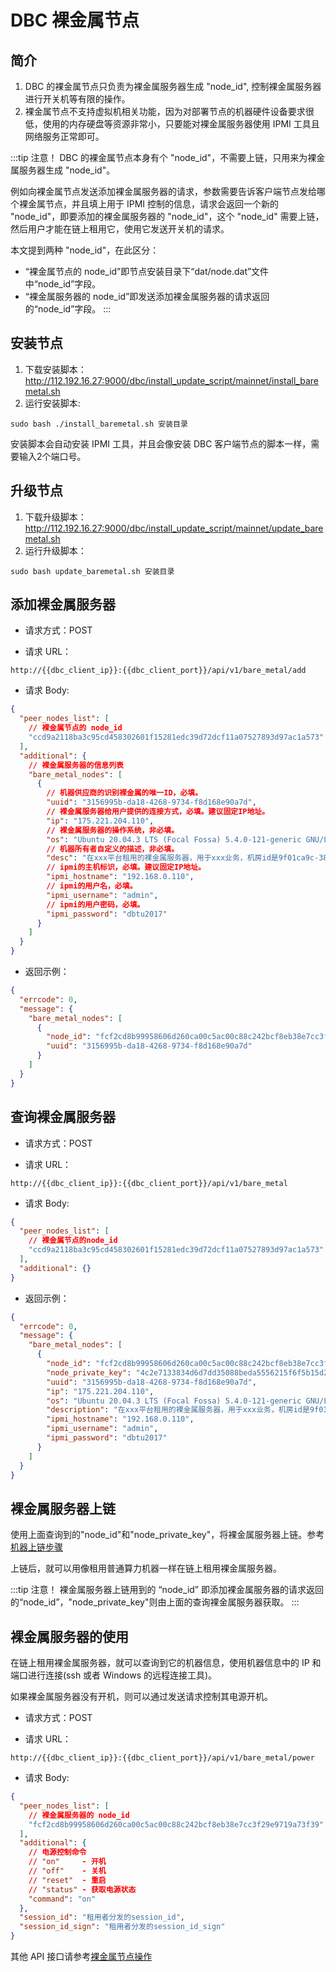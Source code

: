 # DBC 裸金属节点

## 简介

1. DBC 的裸金属节点只负责为裸金属服务器生成 "node_id", 控制裸金属服务器进行开关机等有限的操作。
2. 裸金属节点不支持虚拟机相关功能，因为对部署节点的机器硬件设备要求很低，使用的内存硬盘等资源非常小，只要能对裸金属服务器使用 IPMI 工具且网络服务正常即可。

:::tip 注意！
DBC 的裸金属节点本身有个 "node_id"，不需要上链，只用来为裸金属服务器生成 "node_id"。

例如向裸金属节点发送添加裸金属服务器的请求，参数需要告诉客户端节点发给哪个裸金属节点，并且填上用于 IPMI 控制的信息，请求会返回一个新的 "node_id"，即要添加的裸金属服务器的 "node_id"，这个 "node_id" 需要上链，然后用户才能在链上租用它，使用它发送开关机的请求。

本文提到两种 "node_id"，在此区分：

- “裸金属节点的 node_id”即节点安装目录下“dat/node.dat”文件中“node_id”字段。
- “裸金属服务器的 node_id”即发送添加裸金属服务器的请求返回的“node_id”字段。
:::

## 安装节点

1. 下载安装脚本：http://112.192.16.27:9000/dbc/install_update_script/mainnet/install_baremetal.sh
2. 运行安装脚本:

```
sudo bash ./install_baremetal.sh 安装目录
```

安装脚本会自动安装 IPMI 工具，并且会像安装 DBC 客户端节点的脚本一样，需要输入2个端口号。

## 升级节点

1. 下载升级脚本：http://112.192.16.27:9000/dbc/install_update_script/mainnet/update_baremetal.sh
2. 运行升级脚本：

```
sudo bash update_baremetal.sh 安装目录
```

## 添加裸金属服务器

- 请求方式：POST

- 请求 URL：

```
http://{{dbc_client_ip}}:{{dbc_client_port}}/api/v1/bare_metal/add
```

- 请求 Body:

```json
{
  "peer_nodes_list": [
    // 裸金属节点的 node_id
    "ccd9a2118ba3c95cd458302601f15281edc39d72dcf11a07527893d97ac1a573"
  ],
  "additional": {
    // 裸金属服务器的信息列表
    "bare_metal_nodes": [
      {
        // 机器供应商的识别裸金属的唯一ID，必填。
        "uuid": "3156995b-da18-4268-9734-f8d168e90a7d",
        // 裸金属服务器给用户提供的连接方式，必填。建议固定IP地址。
        "ip": "175.221.204.110",
        // 裸金属服务器的操作系统，非必填。
        "os": "Ubuntu 20.04.3 LTS (Focal Fossa) 5.4.0-121-generic GNU/Linux",
        // 机器所有者自定义的描述，非必填。
        "desc": "在xxx平台租用的裸金属服务器，用于xxx业务，机房id是9f01ca9c-38bd-46a9-9637-dac92b352a63",
        // ipmi的主机标识，必填。建议固定IP地址。
        "ipmi_hostname": "192.168.0.110",
        // ipmi的用户名，必填。
        "ipmi_username": "admin",
        // ipmi的用户密码，必填。
        "ipmi_password": "dbtu2017"
      }
    ]
  }
}
```

- 返回示例：

```json
{
  "errcode": 0,
  "message": {
    "bare_metal_nodes": [
      {
        "node_id": "fcf2cd8b99958606d260ca00c5ac00c88c242bcf8eb38e7cc3f29e9719a73f39",
        "uuid": "3156995b-da18-4268-9734-f8d168e90a7d"
      }
    ]
  }
}
```

## 查询裸金属服务器

- 请求方式：POST

- 请求 URL：

```
http://{{dbc_client_ip}}:{{dbc_client_port}}/api/v1/bare_metal
```

- 请求 Body:

```json
{
  "peer_nodes_list": [
    // 裸金属节点的node_id
    "ccd9a2118ba3c95cd458302601f15281edc39d72dcf11a07527893d97ac1a573"
  ],
  "additional": {}
}
```

- 返回示例：

```json
{
  "errcode": 0,
  "message": {
    "bare_metal_nodes": [
      {
        "node_id": "fcf2cd8b99958606d260ca00c5ac00c88c242bcf8eb38e7cc3f29e9719a73f39",
        "node_private_key": "4c2e7133834d6d7dd35088beda5556215f6f5b15d2cd3c3153f117aaeec2c28b",
        "uuid": "3156995b-da18-4268-9734-f8d168e90a7d",
        "ip": "175.221.204.110",
        "os": "Ubuntu 20.04.3 LTS (Focal Fossa) 5.4.0-121-generic GNU/Linux",
        "description": "在xxx平台租用的裸金属服务器，用于xxx业务，机房id是9f01ca9c-38bd-46a9-9637-dac92b352a63",
        "ipmi_hostname": "192.168.0.110",
        "ipmi_username": "admin",
        "ipmi_password": "dbtu2017"
      }
    ]
  }
}
```

## 裸金属服务器上链

使用上面查询到的"node_id"和"node_private_key"，将裸金属服务器上链。参考[机器上链步骤](https://deepbrainchain.github.io/DBC-Wiki/onchain-guide/bonding-machine.html)

上链后，就可以用像租用普通算力机器一样在链上租用裸金属服务器。

:::tip 注意！
裸金属服务器上链用到的 “node_id” 即添加裸金属服务器的请求返回的“node_id”，"node_private_key"则由上面的查询裸金属服务器获取。
:::

## 裸金属服务器的使用

在链上租用裸金属服务器，就可以查询到它的机器信息，使用机器信息中的 IP 和端口进行连接(ssh 或者 Windows 的远程连接工具)。

如果裸金属服务器没有开机，则可以通过发送请求控制其电源开机。

- 请求方式：POST

- 请求 URL：

```
http://{{dbc_client_ip}}:{{dbc_client_port}}/api/v1/bare_metal/power
```

- 请求 Body:

```json
{
  "peer_nodes_list": [
    // 裸金属服务器的 node_id
    "fcf2cd8b99958606d260ca00c5ac00c88c242bcf8eb38e7cc3f29e9719a73f39"
  ],
  "additional": {
    // 电源控制命令
    // "on"     - 开机
    // "off"    - 关机
    // "reset"  - 重启
    // "status" - 获取电源状态
    "command": "on"
  },
  "session_id": "租用者分发的session_id",
  "session_id_sign": "租用者分发的session_id_sign"
}
```

其他 API 接口请参考[裸金属节点操作](https://deepbrainchain.github.io/DBC-Wiki/install-update-dbc-node/dbc-client-api/http-api.html#%E8%A3%B8%E9%87%91%E5%B1%9E%E8%8A%82%E7%82%B9%E6%93%8D%E4%BD%9C)
